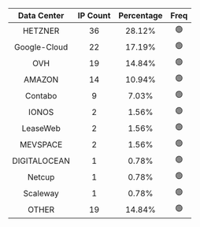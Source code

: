| Data Center | IP Count | Percentage | Freq |
|:------------:|:--------:|:-----------:|:-----:|
| HETZNER | 36 | 28.12% | 🟢 |
| Google-Cloud | 22 | 17.19% | 🟢 |
| OVH | 19 | 14.84% | 🟢 |
| AMAZON | 14 | 10.94% | 🟢 |
| Contabo | 9 | 7.03% | 🟢 |
| IONOS | 2 | 1.56% | 🟢 |
| LeaseWeb | 2 | 1.56% | 🟢 |
| MEVSPACE | 2 | 1.56% | 🟢 |
| DIGITALOCEAN | 1 | 0.78% | 🟢 |
| Netcup | 1 | 0.78% | 🟢 |
| Scaleway | 1 | 0.78% | 🟢 |
| OTHER | 19 | 14.84% | 🟢 |